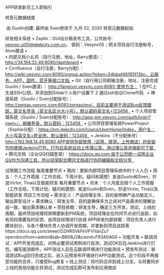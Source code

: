 APP研发新员工入职指引


转至元数据结尾

​    由 Guolin创建, 最终由 Sven修改于 九月 02, 2020
转至元数据起始

研发相关系统
  •  Zeplin：GUI设计稿发布工具，公共账号: vesync.ui05@etekcity.com.cn， 密码：Vesync05；网关项目自行注册账号，Alvin邀请
  •  
  •  内部文档小幺鸡（自行注册，地址，Barry邀请）：http://34.194.32.46:8080/dashboard
  •  
  •  Confluence（自行注册，Barry分配）：http://wiki.vesync.com:8090/signup.action?token=54bbaf46165f13bc，云服务，APP，固件，蓝牙等接口文档 
  •  Git（自行用公司邮箱注册，地址，注册完成Guolin / Sven邀请）： http://fangcun.vesync.com:8081/ 使用方法：
  1  在PC上生成SSH公钥，并添加到Gitlab个人账户设置下
  2  通过ssh协议Clone代码  
  •  禅道系统（Guolin / Sven分配账号）：http://zentao.vesync.com:8081/zentao/my/，目前主要用于测试Bug反馈跟踪，英文名登录（英文名区分大小写），默认密码英文名+123456  
  •  个人项目管理系统（Guolin / Sven分配账号）：http://app-pm.vesync.com/auth/login?next=/，邮箱登录，默认密码：123456  
  •  公司项目管理系统PowerProject（Sophie分配）：https://pm.itekcity.com/Users/UserHome/Index，用户名：大小写英文名+姓全拼，默认密码：123456  
  •  Jenkins（不分配账号）: http://192.168.14.45:8080 APP提供外部使用（试用，提测，上传商店）的安装包均使用Jenkins打包，打包后系统自动上传蒲公英，通过蒲公英连接即可下载  
  •  腾讯文档（企业QQ扫描登录）：https://docs.qq.com 由于公司统一试用企业QQ作为沟通工具，所以经常配合腾讯文档进行协同编辑和文档分享  

试用期工作流程
每周重要节点
  •  周四：更新内部项目管理系统中的个人人日
  •  周五：个人工作周报（工作总结，下周计划，疑问和感想）发送Guolin和Sven，抄送Victor, Tina以及智能研发
每月重要节点
  •  月末：个人月度总结个人工作周报（工作总结，下周计划，疑问和感想）发送Guolin和Sven，抄送Victor, Tina以及智能研发
项目工作流程
  •  需求定义：产品经理主导，目的是明确产品功能定义，输出原型设计
  •  需求确认：研发主导，目的是确保多方之间对产品需求的理解达成一致，输出需求确认单
  •  项目排期：研发主导，确定三方开发，测试，上线的周期，最终项目经理将排期更新到PM系统，项目经理会在时间节点进行追踪，如有风险需要及时反馈，由项目经理进行协调 APP研发内部排期：项目负责人进行模块划分，与各个模块负责人协调开发周期，并更新到项目追踪表https://docs.qq.com/sheet/DZHRSVkFkVFVVanZu?opendocxfrom=admin&tab=BB08J2&coord=F93A0AG0
  •  功能开发
  •  联调测试：APP开发完成后，对照必要测试用例进行自测，测试OK后在Jenkins进行打包，编写提测邮件，APP测试人员在云联调环境进行功能测试
  •  预发布测试：联调测试Bug回归完成之后，进入云预发布环境进行APP功能测试，这个阶段不再接受功能的合并，只接受Bug修复
  •  线上测试：将代码合并到线上分支，与将要同步上线的其他功能合并测试，测试完成后即可发布到应用商店